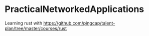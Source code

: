 # PracticalNetworkedApplications
Learning rust with https://github.com/pingcap/talent-plan/tree/master/courses/rust
